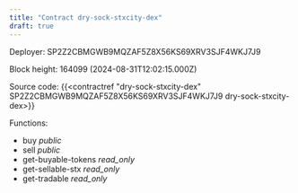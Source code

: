 ```yaml
---
title: "Contract dry-sock-stxcity-dex"
draft: true
---
```

Deployer: SP2Z2CBMGWB9MQZAF5Z8X56KS69XRV3SJF4WKJ7J9


 



Block height: 164099 (2024-08-31T12:02:15.000Z)

Source code: {{<contractref "dry-sock-stxcity-dex" SP2Z2CBMGWB9MQZAF5Z8X56KS69XRV3SJF4WKJ7J9 dry-sock-stxcity-dex>}}

Functions:

* buy _public_
* sell _public_
* get-buyable-tokens _read_only_
* get-sellable-stx _read_only_
* get-tradable _read_only_
